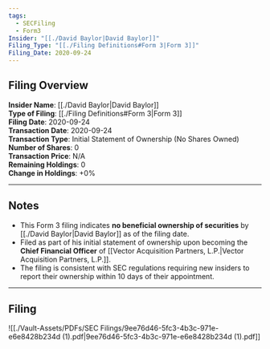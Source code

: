 ```yaml
---
tags:
  - SECFiling
  - Form3
Insider: "[[./David Baylor|David Baylor]]"
Filing_Type: "[[./Filing Definitions#Form 3|Form 3]]"
Filing_Date: 2020-09-24
---
```


## Filing Overview

**Insider Name**: [[./David Baylor|David Baylor]]  
**Type of Filing**: [[./Filing Definitions#Form 3|Form 3]]  
**Filing Date**: 2020-09-24  
**Transaction Date**: 2020-09-24  
**Transaction Type**: Initial Statement of Ownership (No Shares Owned)  
**Number of Shares**: 0  
**Transaction Price**: N/A  
**Remaining Holdings**: 0  
**Change in Holdings**: +0%

---

## Notes

- This Form 3 filing indicates **no beneficial ownership of securities** by [[./David Baylor|David Baylor]] as of the filing date.
- Filed as part of his initial statement of ownership upon becoming the **Chief Financial Officer** of [[Vector Acquisition Partners, L.P.|Vector Acquisition Partners, L.P.]].
- The filing is consistent with SEC regulations requiring new insiders to report their ownership within 10 days of their appointment.

---

## Filing

![[./Vault-Assets/PDFs/SEC Filings/9ee76d46-5fc3-4b3c-971e-e6e8428b234d (1).pdf|9ee76d46-5fc3-4b3c-971e-e6e8428b234d (1).pdf]]
